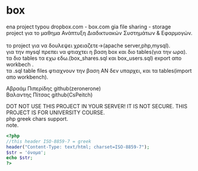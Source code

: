 # box <br>
ena project typou dropbox.com - box.com gia file sharing - storage
 <br>
project για το μαθημα Ανάπτυξη Διαδικτυακών Συστημάτων & Εφαρμογών.<br>
<br>
το project για να δουλεψει χρειαζετε->(apache server,php,mysql).<br>
για την mysql πρεπει να φτιαχτει η βαση box και διο tables(για την ωρα).<br>
τα διο tables τα εχω εδω.(box_shares.sql και box_users.sql) export απο workbech .<br>
τα .sql table files φτιαχνουν την βαση ΑΝ δεν υπαρχει, και τα tables(import απο workbench). <br>

Αβραάμ Πιπερίδης github(zeronerone) <br>
Βαλαντης Πίτσας github(CsPeitch)

DOT NOT USE THIS PROJECT IN YOUR SERVER! IT IS NOT SECURE.
THIS PROJECT IS FOR UNIVERSITY COURSE.
<br>
php greek chars support.<br>
note.<br>
```php
<?php
//this header ISO-8859-7 = greek
header("Content-Type: text/html; charset=ISO-8859-7");
$str = 'όνομα';
echo $str;
?>
```
